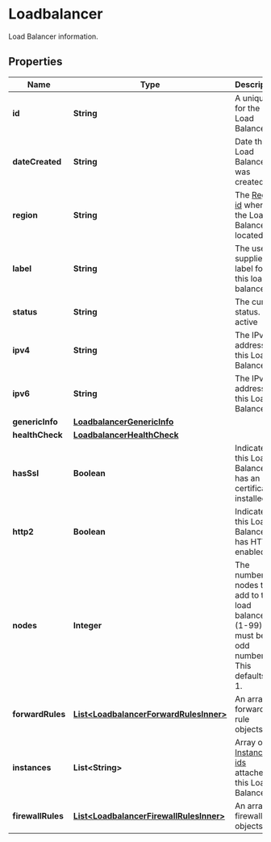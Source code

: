 

# Loadbalancer

Load Balancer information.

## Properties

| Name | Type | Description | Notes |
|------------ | ------------- | ------------- | -------------|
|**id** | **String** | A unique ID for the Load Balancer. |  [optional] |
|**dateCreated** | **String** | Date this Load Balancer was created. |  [optional] |
|**region** | **String** | The [Region id](#operation/list-regions) where the Load Balancer is located. |  [optional] |
|**label** | **String** | The user-supplied label for this load-balancer. |  [optional] |
|**status** | **String** | The current status.  * active |  [optional] |
|**ipv4** | **String** | The IPv4 address of this Load Balancer. |  [optional] |
|**ipv6** | **String** | The IPv6 address of this Load Balancer. |  [optional] |
|**genericInfo** | [**LoadbalancerGenericInfo**](LoadbalancerGenericInfo.md) |  |  [optional] |
|**healthCheck** | [**LoadbalancerHealthCheck**](LoadbalancerHealthCheck.md) |  |  [optional] |
|**hasSsl** | **Boolean** | Indicates if this Load Balancer has an SSL certificate installed. |  [optional] |
|**http2** | **Boolean** | Indicates if this Load Balancer has HTTP2 enabled. |  [optional] |
|**nodes** | **Integer** | The number of nodes to add to the load balancer (1-99), must be an odd number. This defaults to 1. |  [optional] |
|**forwardRules** | [**List&lt;LoadbalancerForwardRulesInner&gt;**](LoadbalancerForwardRulesInner.md) | An array of forwarding rule objects. |  [optional] |
|**instances** | **List&lt;String&gt;** | Array of [Instance ids](#operation/list-instances) attached to this Load Balancer. |  [optional] |
|**firewallRules** | [**List&lt;LoadbalancerFirewallRulesInner&gt;**](LoadbalancerFirewallRulesInner.md) | An array of firewall rule objects. |  [optional] |



